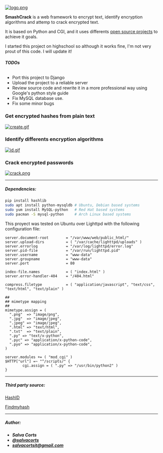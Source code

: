 [![logo.png](https://s17.postimg.org/5b2g8mg73/logo.png)](https://postimg.org/image/dgki6s4fv/)

**SmashCrack** is a web framework to encrypt text, identify encryption algorithms and attemp to crack encrypted text.

It is based on Python and CGI, and it uses differents [open source projects](#openSource) to achieve it goals.

I started this project on highschool so although it works fine, I'm not very prout of this code. I will update it! 

###### **TODOs**

- Port this project to Django
- Upload the project to a reliable server 
- Review source code and rewrite it in a more professional way using Google's python style guide
- Fix MySQL database use.
- Fix some minor bugs

### Get encrypted hashes from plain text

[![create.gif](https://s14.postimg.org/pdeanv6kx/create.gif)](https://postimg.org/image/w3urxatql/)

### Identify differents encryption algorithms

[![id.gif](https://s14.postimg.org/9gfir5e6p/image.gif)](https://postimg.org/image/57asozax9/)

### Crack encrypted passwords

[![crack.png](https://s12.postimg.org/czdfc8jsd/crack.png)](https://postimg.org/image/kfcoy17hl/)

------

##### Dependencies:

```sh
pip install hashlib
sudo apt install python-mysqldb # Ubuntu, Debian based systems
sudo yum install MySQL-python	# Red Hat based systems
sudo pacman -S mysql-python		# Arch Linux based systems
```

This proyect was tested on Ubuntu over Lighttpd with the following configuration file:

```
server.document-root        = "/var/www/web/public_html/"
server.upload-dirs          = ( "/var/cache/lighttpd/uploads" )
server.errorlog             = "/var/log/lighttpd/error.log"
server.pid-file             = "/var/run/lighttpd.pid"
server.username             = "www-data"
server.groupname            = "www-data"
server.port                 = 80

index-file.names            = ( "index.html" )
server.error-handler-404    = "/404.html" 

compress.filetype           = ( "application/javascript", "text/css", "text/html", "text/plain" )

##
## mimetype mapping
##
mimetype.assign = (
  ".png"  => "image/png",
  ".jpg"  => "image/jpeg",
  ".jpeg" => "image/jpeg",
  ".html" => "text/html",
  ".txt"  => "text/plain",
  ".py" => "text/x-python",
  ".pyc" => "application/x-python-code",
  ".pyo" => "application/x-python-code",
)

server.modules += ( "mod_cgi" )
$HTTP["url"] =~ "^/scripts/" {
        cgi.assign = ( ".py" => "/usr/bin/python2" )
}
```

------

##### Third party source: <a id="openSource"></a>

[HashID](https://github.com/psypanda/hashID)

[Findmyhash](https://code.google.com/archive/p/findmyhash/)

-----
##### Author:

- ***Salva Corts***
- [***@salvacorts***](https://twitter.com/SalvaCorts)
- ***salvacortsit@gmail.com***
